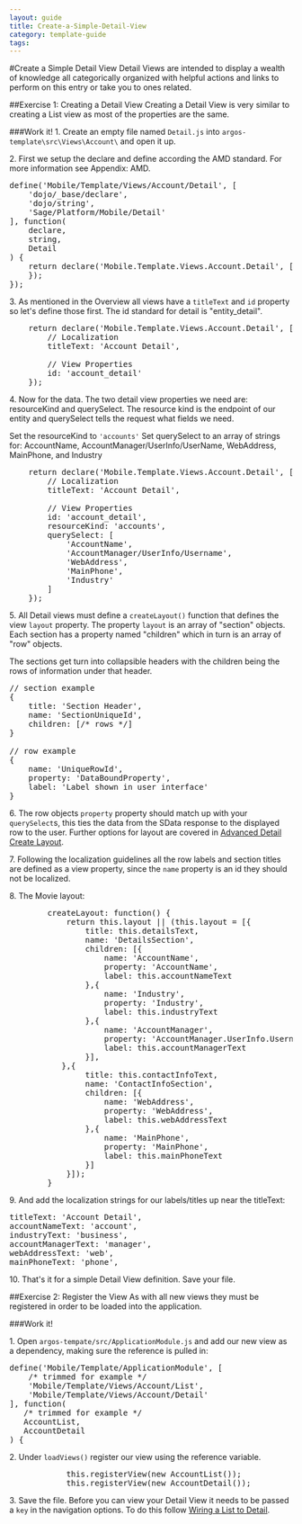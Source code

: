 ---
layout: guide
title: Create-a-Simple-Detail-View
category: template-guide
tags: 
---
#Create a Simple Detail View
Detail Views are intended to display a wealth of knowledge all categorically organized with helpful actions and links to perform on this entry or take you to ones related.

##Exercise 1: Creating a Detail View
Creating a Detail View is very similar to creating a List view as most of the properties are the same.

###Work it!
1\. Create an empty file named `Detail.js` into `argos-template\src\Views\Account\` and open it up.

2\. First we setup the declare and define according the AMD standard. For more information see Appendix: AMD.

<pre class="brush: js">
define('Mobile/Template/Views/Account/Detail', [
    'dojo/_base/declare',
    'dojo/string',
    'Sage/Platform/Mobile/Detail'
], function(
    declare,
    string,
    Detail
) {
    return declare('Mobile.Template.Views.Account.Detail', [Detail], {
    });
});
</pre>

3\. As mentioned in the Overview all views have a `titleText` and `id` property so let's define those first. The id standard for detail is "entity_detail".

<pre class="brush: js">
    return declare('Mobile.Template.Views.Account.Detail', [Detail], {
        // Localization
        titleText: 'Account Detail',
        
        // View Properties
        id: 'account_detail'
    });
</pre>

4\. Now for the data. The two detail view properties we need are: resourceKind and querySelect. The resource kind is the endpoint of our entity and querySelect tells the request what fields we need.

   Set the resourceKind to `'accounts'`
   Set querySelect to an array of strings for: AccountName, AccountManager/UserInfo/UserName, WebAddress, MainPhone, and Industry

<pre class="brush: js">
    return declare('Mobile.Template.Views.Account.Detail', [Detail], {
        // Localization
        titleText: 'Account Detail',
        
        // View Properties
        id: 'account_detail',
        resourceKind: 'accounts',
        querySelect: [
            'AccountName',
            'AccountManager/UserInfo/Username',
            'WebAddress',
            'MainPhone',
            'Industry'
        ]
    });
</pre>

5\. All Detail views must define a `createLayout()` function that defines the view `layout` property. The property `layout` is an array of "section" objects. Each section has a property named "children" which in turn is an array of "row" objects.

The sections get turn into collapsible headers with the children being the rows of information under that header.

<pre class="brush: js">
// section example
{
    title: 'Section Header',
    name: 'SectionUniqueId',
    children: [/* rows */]
}

// row example
{
    name: 'UniqueRowId',
    property: 'DataBoundProperty',
    label: 'Label shown in user interface'
}
</pre>

6\. The row objects `property` property should match up with your `querySelect`s, this ties the data from the SData response to the displayed row to the user. Further options for layout are covered in [Advanced Detail Create Layout](Detail-Layout-Properties.html). 

7\. Following the localization guidelines all the row labels and section titles are defined as a view property, since the `name` property is an id they should not be localized.

8\. The Movie layout:
<pre class="brush: js">
        createLayout: function() {
            return this.layout || (this.layout = [{
                title: this.detailsText,
                name: 'DetailsSection',
                children: [{
                    name: 'AccountName',
                    property: 'AccountName',
                    label: this.accountNameText
                },{
                    name: 'Industry',
                    property: 'Industry',
                    label: this.industryText
                },{
                    name: 'AccountManager',
                    property: 'AccountManager.UserInfo.Username',
                    label: this.accountManagerText
                }],
           },{
                title: this.contactInfoText,
                name: 'ContactInfoSection',
                children: [{
                    name: 'WebAddress',
                    property: 'WebAddress',
                    label: this.webAddressText
                },{
                    name: 'MainPhone',
                    property: 'MainPhone',
                    label: this.mainPhoneText
                }]
            }]);
        }
</pre>

9\. And add the localization strings for our labels/titles up near the titleText:

<pre class="brush: js">
titleText: 'Account Detail',
accountNameText: 'account',
industryText: 'business',
accountManagerText: 'manager',
webAddressText: 'web',
mainPhoneText: 'phone',
</pre>

10\. That's it for a simple Detail View definition. Save your file.


##Exercise 2: Register the View
As with all new views they must be registered in order to be loaded into the application.

###Work it!

1\. Open `argos-tempate/src/ApplicationModule.js` and add our new view as a dependency, making sure the reference is pulled in:

<pre class="brush: js">
define('Mobile/Template/ApplicationModule', [
    /* trimmed for example */
    'Mobile/Template/Views/Account/List',
    'Mobile/Template/Views/Account/Detail'
], function(
   /* trimmed for example */
   AccountList,
   AccountDetail
) {
</pre>

2\. Under `loadViews()` register our view using the reference variable.

<pre class="brush: js">
            this.registerView(new AccountList());
            this.registerView(new AccountDetail());
</pre>

3\. Save the file. Before you can view your Detail View it needs to be passed a `key` in the navigation options. To do this follow [Wiring a List to Detail](Wire-List-to-Detail.html).